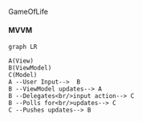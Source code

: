 GameOfLife


#### MVVM
```mermaid
graph LR

A(View)
B(ViewModel)
C(Model)
A --User Input-->  B
B --ViewModel updates--> A
B --Delegates<br/>input action--> C
B --Polls for<br/>updates--> C
C --Pushes updates--> B
  
```

